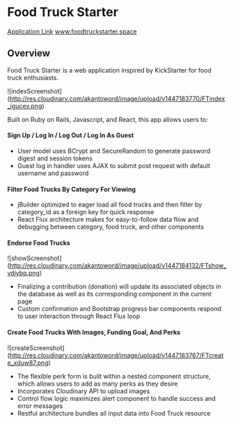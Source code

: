 # Food Truck Starter

[Application Link][link] www.foodtruckstarter.space

[link]: http://www.foodtruckstarter.space

## Overview

Food Truck Starter is a web application inspired by KickStarter for food truck enthusiasts.

![indexScreenshot]
(http://res.cloudinary.com/akantoword/image/upload/v1447183770/FTindex_igucev.png)

Built on Ruby on Rails, Javascript, and React, this app allows users to:

#### Sign Up / Log In / Log Out / Log In As Guest
* User model uses BCrypt and SecureRandom to generate password digest and session tokens
* Guest log in handler uses AJAX to submit post request with default username and password

#### Filter Food Trucks By Category For Viewing
* jBuilder optimized to eager load all food trucks and then filter by category_id as a foreign key for quick response
* React Flux architecture makes for easy-to-follow data flow and debugging between category, food truck, and other components

#### Endorse Food Trucks

![showScreenshot]
(http://res.cloudinary.com/akantoword/image/upload/v1447184132/FTshow_vdjybq.png)

* Finalizing a contribution (donation) will update its associated objects in the database as well as its corresponding component in the current page
* Custom confirmation and Bootstrap progress bar components respond to user interaction through React Flux loop

#### Create Food Trucks With Images, Funding Goal, And Perks

![createScreenshot]
(http://res.cloudinary.com/akantoword/image/upload/v1447183767/FTcreate_xduw87.png)

* The flexible perk form is built within a nested component structure, which allows users to add as many perks as they desire
* Incorporates Cloudinary API to upload images
* Control flow logic maximizes alert component to handle success and error messages
* Restful architecture bundles all input data into Food Truck resource
